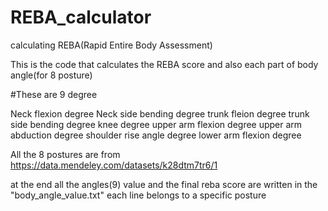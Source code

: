 # REBA_calculator
calculating REBA(Rapid Entire Body Assessment)

This is the code that calculates the REBA score and also each part of body angle(for 8 posture)

#These are 9 degree

Neck flexion degree
Neck side bending degree
trunk fleion degree
trunk side bending degree
knee degree 
upper arm flexion degree
upper arm abduction degree
shoulder rise angle degree
lower arm flexion degree

All the 8 postures are from
https://data.mendeley.com/datasets/k28dtm7tr6/1

at the end all the angles(9) value and the final reba score are written in the "body_angle_value.txt"
each line belongs to a specific posture
